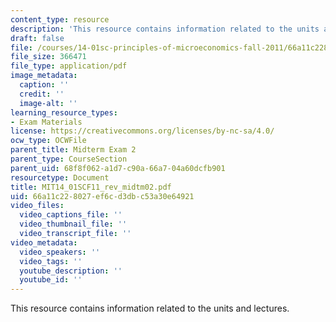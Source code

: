 ```yaml
---
content_type: resource
description: 'This resource contains information related to the units and lectures. '
draft: false
file: /courses/14-01sc-principles-of-microeconomics-fall-2011/66a11c228027ef6cd3dbc53a30e64921_MIT14_01SCF11_rev_midtm02.pdf
file_size: 366471
file_type: application/pdf
image_metadata:
  caption: ''
  credit: ''
  image-alt: ''
learning_resource_types:
- Exam Materials
license: https://creativecommons.org/licenses/by-nc-sa/4.0/
ocw_type: OCWFile
parent_title: Midterm Exam 2
parent_type: CourseSection
parent_uid: 68f8f062-a1d7-c90a-66a7-04a60dcfb901
resourcetype: Document
title: MIT14_01SCF11_rev_midtm02.pdf
uid: 66a11c22-8027-ef6c-d3db-c53a30e64921
video_files:
  video_captions_file: ''
  video_thumbnail_file: ''
  video_transcript_file: ''
video_metadata:
  video_speakers: ''
  video_tags: ''
  youtube_description: ''
  youtube_id: ''
---
```

This resource contains information related to the units and lectures.